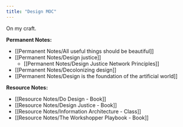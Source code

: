 ```yaml
---
title: "Design MOC"
---
```

On my craft.

**Permanent Notes:**
+ [[Permanent Notes/All useful things should be beautiful]]
+ [[Permanent Notes/Design justice]]
	+ [[Permanent Notes/Design Justice Network Principles]]
+ [[Permanent Notes/Decolonizing design]]
+ [[Permanent Notes/Design is the foundation of the artificial world]]

**Resource Notes:**
+ [[Resource Notes/Do Design - Book]]
+ [[Resource Notes/Design Justice - Book]]
+ [[Resource Notes/Information Architecture - Class]]
+ [[Resource Notes/The Workshopper Playbook - Book]]